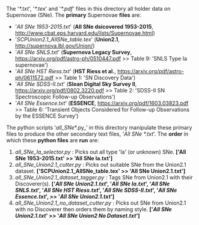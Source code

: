 The '_\*.txt_', '_\*.tex_' and '_\*.pdf_' files in this directory all holder data on
Supernovae (SNe). The **primary** Supernovae **files** are:
 - '*All SNe 1953-2015.txt*' (**All SNe dsicovered 1953-2015**,
                              http://www.cbat.eps.harvard.edu/lists/Supernovae.html)
 - '*SCPUnion2.1_AllSNe_table.tex*' (**Union2.1**,
                                     http://supernova.lbl.gov/Union/)
 - '*All SNe SNLS.txt*' (**Supernova Legacy Survey**,
                         https://arxiv.org/pdf/astro-ph/0510447.pdf
                           \>> Table 9: 'SNLS Type Ia supernovae')
 - '*All SNe HST Riess.txt*' (**HST Riess et al.**,
                              https://arxiv.org/pdf/astro-ph/0611572.pdf
                                \>> Table 1: 'SN Discovery Data')
 - '*All SNe SDSS-II.txt*' (**Sloan Digital Sky Survey II**,
                            https://arxiv.org/pdf/0802.3220.pdf
                              \>> Table 2: 'SDSS-II SN Spectroscopic Follow-up
                                            Observations')
 - '*All SNe Essence.txt*' (**ESSENCE**,
                            https://arxiv.org/pdf/1603.03823.pdf
                              \>> Table 6: 'Transient Objects Considered for
                                            Follow-up Observations by the
                                            ESSENCE Survey')


The python scripts '_all_SNe_\*.py_' in this directory manipulate these primary
files to produce the other secondary text files, '_All SNe \*.txt_'. The **order** in
which these **python files** are **run** are:

 1. *all_SNe_Ia_selector.py* : Picks out all type 'Ia' (or unknown) SNe.
                             **['All SNe 1953-2015.txt'
                               \>> 'All SNe Ia.txt']**
 2. *all_SNe_Union2.1_cutter.py* : Picks out suitable SNe from the Union2.1
                                 dataset.
                                 **['SCPUnion2.1_AllSNe_table.tex'
                                   \>> 'All SNe Union2.1.txt']**
 3. *all_SNe_Union2.1_dataset_tagger.py* : Tags SNe from Union2.1 with their
                                           Discoverer(s).
                                           **['*All SNe Union2.1.txt*',
                                              '*All SNe Ia.txt*',
                                              '*All SNe SNLS.txt*',
                                              '*All SNe HST Riess.txt*',
                                              '*All SNe SDSS-II.txt*',
                                              '*All SNe Essence.txt*',
                                             \>> '*All SNe Union2.1.txt*']**
 4. *all_SNe_Union2.1_no_dataset_cutter.py* : Picks out SNe from Union2.1 with no
                                            Discoverer then orders them by
                                            naming style.
                                            **['*All SNe Union2.1.txt*'
                                              \>> '*All SNe Union2 No Dataset.txt*']**
